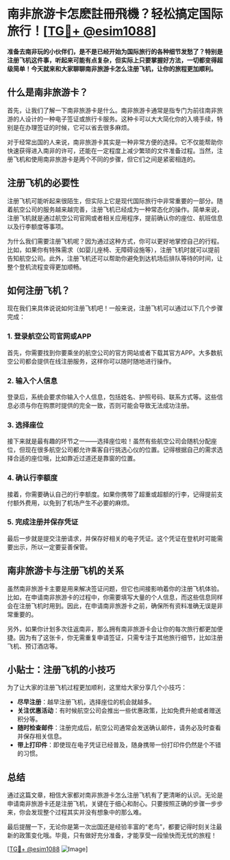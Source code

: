 # 南非旅游卡怎麽註冊飛機？轻松搞定国际旅行！[[TG💪+ @esim1088](https://t.me/s/esim1088)]

**准备去南非玩的小伙伴们，是不是已经开始为国际旅行的各种细节发愁了？特别是注册飞机这件事，听起来可能有点复杂，但实际上只要掌握好方法，一切都变得超级简单！今天就来和大家聊聊南非旅游卡怎么注册飞机，让你的旅程更加顺利。**

## 什么是南非旅游卡？

首先，让我们了解一下南非旅游卡是什么。南非旅游卡通常是指专门为前往南非旅游的人设计的一种电子签证或旅行卡服务。这种卡可以大大简化你的入境手续，特别是在办理签证的时候，它可以省去很多麻烦。

对于经常出国的人来说，南非旅游卡其实是一种非常方便的选择。它不仅能帮助你快速获得进入南非的许可，还能在一定程度上减少繁琐的文件准备过程。当然，注册飞机和使用南非旅游卡是两个不同的步骤，但它们之间是紧密相连的。

## 注册飞机的必要性

注册飞机可能听起来很陌生，但实际上它是现代国际旅行中非常重要的一部分。随着航空公司的服务越来越完善，注册飞机已经成为一种常态化的操作。简单来说，注册飞机就是通过航空公司官网或者相关应用程序，提前确认你的座位、航班信息以及行李额度等事项。

为什么我们需要注册飞机呢？因为通过这种方式，你可以更好地掌控自己的行程。比如，如果你有特殊需求（如婴儿座椅、无障碍设施等），注册飞机时就可以提前告知航空公司。此外，注册飞机还可以帮助你避免到达机场后排队等待的时间，让整个登机流程变得更加顺畅。

## 如何注册飞机？

现在我们来具体说说如何注册飞机吧！一般来说，注册飞机可以通过以下几个步骤完成：

### 1. 登录航空公司官网或APP

首先，你需要找到你要乘坐的航空公司的官方网站或者下载其官方APP。大多数航空公司都会提供在线注册服务，这样你可以随时随地进行操作。

### 2. 输入个人信息

登录后，系统会要求你输入个人信息，包括姓名、护照号码、联系方式等。这些信息必须与你在购票时提供的完全一致，否则可能会导致无法成功注册。

### 3. 选择座位

接下来就是最有趣的环节之一——选择座位啦！虽然有些航空公司会随机分配座位，但现在很多航空公司都允许乘客自行挑选心仪的位置。记得根据自己的需求选择合适的座位哦，比如靠近过道还是靠窗的位置。

### 4. 确认行李额度

接着，你需要确认自己的行李额度。如果你携带了超重或超额的行李，记得提前支付额外费用，以免到了机场产生不必要的麻烦。

### 5. 完成注册并保存凭证

最后一步就是提交注册请求，并保存好相关的电子凭证。这个凭证在登机时可能需要出示，所以一定要妥善保管。

## 南非旅游卡与注册飞机的关系

虽然南非旅游卡主要是用来解决签证问题，但它也间接影响着你的注册飞机体验。比如，在申请南非旅游卡的过程中，你需要填写大量的个人信息，而这些信息同样会在注册飞机时用到。因此，在申请南非旅游卡之前，确保所有资料准确无误是非常重要的。

另外，如果你计划多次往返南非，那么拥有南非旅游卡会让你的每次旅行都更加便捷。因为有了这张卡，你无需重复申请签证，只需专注于其他旅行细节，比如注册飞机、预订酒店等。

## 小贴士：注册飞机的小技巧

为了让大家的注册飞机过程更加顺利，这里给大家分享几个小技巧：

- **尽早注册**：越早注册飞机，选择座位的机会就越多。
- **关注优惠活动**：有时候航空公司会推出一些优惠政策，比如免费升舱或者赠送积分等。
- **随时检查邮件**：注册完成后，航空公司通常会发送确认邮件，请务必及时查看并保存相关信息。
- **带上打印件**：即使现在电子凭证已经普及，随身携带一份打印件仍然是个不错的习惯。

## 总结

通过这篇文章，相信大家都对南非旅游卡怎么注册飞机有了更清晰的认识。无论是申请南非旅游卡还是注册飞机，关键在于细心和耐心。只要按照正确的步骤一步步来，你会发现整个过程其实并没有想象中的那么难。

最后提醒一下，无论你是第一次出国还是经验丰富的“老鸟”，都要记得时刻关注最新的政策变化哦。毕竟，只有做好充分准备，才能享受一段愉快而无忧的旅程！

[[TG💪+ @esim1088](https://t.me/s/esim1088) ![Image](https://i.postimg.cc/4NQfJmqS/Snipaste-2025-05-13-00-14-12.png)]